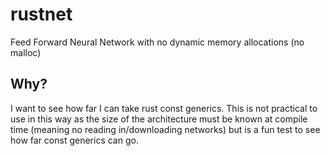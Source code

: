 # rustnet
Feed Forward Neural Network with no dynamic memory allocations (no malloc)

## Why?

I want to see how far I can take rust const generics. This is not practical to use in this way as the size of 
the architecture must be known at compile time (meaning no reading in/downloading networks) but is a fun test to see how far const generics can go.
